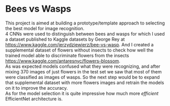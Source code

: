 # Bees vs Wasps
This project is aimed at building a prototype/template approach to selecting the best model for image recognition. <br>
4 CNNs were used to distinguish between bees and wasps for which I used a dataset published to Kaggle datasets by George Rey at 
https://www.kaggle.com/jerzydziewierz/bee-vs-wasp. 
And I created a supplemental dataset of flowers without insects to check how well the trained model able to discriminate flowers from the insects https://www.kaggle.com/antaresnyc/flowers-blossom. <br>
As was expected models confused what they were recognizing, and after mixing 370 images of just flowers in the test set we saw that most of them were classified as images of wasps. <bt>
So the next step would be to expand that supplemental dataset with more flowers images and retrain the models on it to improve the accuracy.<br>
As for the model selection it is quite impressive how much more <i>efficient</i> EfficientNet architecture is. 
